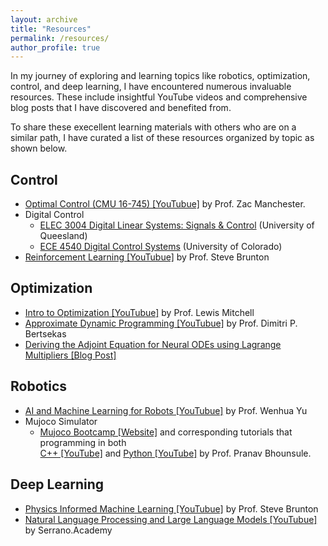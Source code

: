 ```yaml
---
layout: archive
title: "Resources"
permalink: /resources/
author_profile: true
---
```


In my journey of exploring and learning topics like robotics, optimization, control, and deep learning, I have encountered numerous invaluable resources. These include insightful YouTube videos and comprehensive blog posts that I have discovered and benefited from. 

To share these execellent learning materials with others who are on a similar path, I have curated a list of these resources organized by topic as shown below.

## Control
- [Optimal Control (CMU 16-745) [YouTubue]](https://www.youtube.com/watch?v=6rUdAOCNXAU&list=PLZnJoM76RM6KugDT9sw5zhAmqKnGeoLRa) by Prof. Zac Manchester.
- Digital Control
    - [ELEC 3004 Digital Linear Systems: Signals & Control](https://elec3004.uqcloud.net/2016/lectures.html) (University of Queesland)
    - [ECE 4540 Digital Control Systems](http://mocha-java.uccs.edu/ECE4540/) (University of Colorado)
- [Reinforcement Learning [YouTubue]](https://www.youtube.com/watch?v=0MNVhXEX9to&list=PLMrJAkhIeNNQe1JXNvaFvURxGY4gE9k74&index=1) by Prof. Steve Brunton

## Optimization
 - [Intro to Optimization [YouTubue]](https://www.youtube.com/watch?v=BdXrkmbvGHY&list=PLHAS_3-nESXV6XgW53wSkZHazVE7ZkHAV) by Prof. 
Lewis Mitchell
 - [Approximate Dynamic Programming [YouTubue]](https://www.youtube.com/watch?v=6CaUxbFX8Oc&list=PLiCLbsFQNFAxOmVeqPhI5er1LGf2-L9I4) by Prof. Dimitri P. Bertsekas
 - [Deriving the Adjoint Equation for Neural ODEs using Lagrange Multipliers [Blog Post]](https://vaipatel.com/posts/deriving-the-adjoint-equation-for-neural-odes-using-lagrange-multipliers/#fn:2)

## Robotics
 - [AI and Machine Learning for Robots [YouTubue]](https://www.youtube.com/watch?v=Kf_HGHahUPM&list=PLyXDCTF4yPcQ1GozC3vPmrJuN-icTFOW0) by Prof. Wenhua Yu
 - Mujoco Simulator
   - [Mujoco Bootcamp [Website]](https://pab47.github.io/mujoco.html) and corresponding tutorials that programming in both <br> [C++ [YouTube]](https://www.youtube.com/watch?v=j1nCeqtfySQ&list=PLc7bpbeTIk758Ad3fkSywdxHWpBh9PM0G&index=6) and [Python [YouTube]](https://www.youtube.com/watch?v=u6tNfvLXK-I&list=PLc7bpbeTIk75dgBVd07z6_uKN1KQkwFRK) by Prof. Pranav Bhounsule.

## Deep Learning
 - [Physics Informed Machine Learning [YouTubue]](https://www.youtube.com/watch?v=JoFW2uSd3Uo&list=PLMrJAkhIeNNQ0BaKuBKY43k4xMo6NSbBa) by Prof. 
Steve Brunton
- [Natural Language Processing and Large Language Models [YouTubue]](https://www.youtube.com/watch?v=OxCpWwDCDFQ&list=PLs8w1Cdi-zvYskDS2icIItfZgxclApVLv) by Serrano.Academy